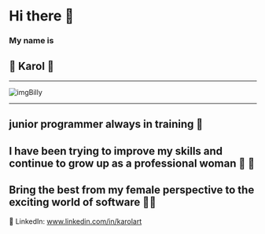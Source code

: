 # Hi there 👋

### My name is  

## :hibiscus: **Karol** :hibiscus:
______________________________________
![imgBilly](https://pbs.twimg.com/media/FvV1-p9X0AAOONT?format=png&name=small)  
_____________________________________  
## junior programmer always in training  :ant:  
## I have been trying to improve my skills and continue to grow up as a professional woman :bug: :butterfly:  
## Bring the best from my female perspective to the exciting world of software :mage_woman:

:link: LinkedIn: www.linkedin.com/in/karolart  
